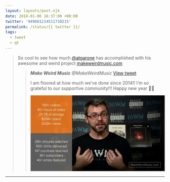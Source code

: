 ```yaml
---
layout: layouts/post.njk
date: 2018-01-06 16:37:00 +00:00
twitter: '949681214511710215'
permalink: /status/{{ twitter }}/
tags: 
  - tweet
  - qt
---
```


> So cool to see how much [@atgarone](https://twitter.com/atgarone) has accomplished with his awesome and weird project [makeweirdmusic.com](http://makeweirdmusic.com)
> 
> > <cite>**Make Weird Music** @MakeWeirdMusic</cite> [View tweet](https://twitter.com/MakeWeirdMusic/status/949562376222785538)
> > 
> > I am floored at how much we’ve done since 2014!! I’m so grateful to our supportive community!!! Happy new year 🎉🎉
> > 
> > ![](/img/_qt/DS2F8pnVQAYQ8UQ.jpg)

---
